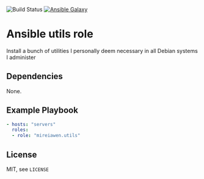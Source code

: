 ![Build Status](https://img.shields.io/gitlab/pipeline-status/mireiawenrose/ansible-roles/utils?branch=master&style=plastic) [![Ansible Galaxy](https://img.shields.io/badge/Ansible%20Galaxy-mireiawen.utils-blueviolet?style=plastic)](https://galaxy.ansible.com/mireiawen/utils)

# Ansible utils role
Install a bunch of utilities I personally deem necessary in all Debian systems I administer

## Dependencies
None.

## Example Playbook
```yaml
- hosts: "servers"
  roles:
  - role: "mireiawen.utils"
```

## License
MIT, see `LICENSE`
